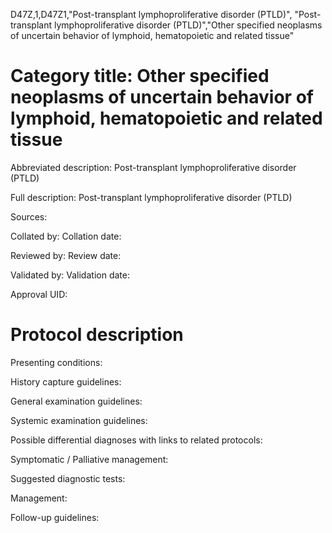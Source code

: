 D47Z,1,D47Z1,"Post-transplant lymphoproliferative disorder (PTLD)", "Post-transplant lymphoproliferative disorder (PTLD)","Other specified neoplasms of uncertain behavior of lymphoid, hematopoietic and related tissue"
# Category title: Other specified neoplasms of uncertain behavior of lymphoid, hematopoietic and related tissue

Abbreviated description: Post-transplant lymphoproliferative disorder (PTLD)

Full description: Post-transplant lymphoproliferative disorder (PTLD)

Sources:

Collated by:
Collation date:

Reviewed by:
Review date:

Validated by:
Validation date:

Approval UID:

# Protocol description

Presenting conditions:

History capture guidelines:

General examination guidelines:

Systemic examination guidelines:

Possible differential diagnoses with links to related protocols:

Symptomatic / Palliative management:

Suggested diagnostic tests:

Management:

Follow-up guidelines:
